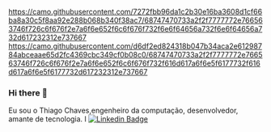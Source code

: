 https://camo.githubusercontent.com/7272fbb96da1c2b30e16ba3608d1cf66ba8a30c5f8aa92e288b068b340f38ac7/68747470733a2f2f7777772e766563746f726c6f676f2e7a6f6e652f6c6f676f732f6e6f64656a732f6e6f64656a732d617232312e737667
https://camo.githubusercontent.com/d6df2ed824318b047b34aca2e61298784abceaae65d2fc4369cbc349cf0b08c0/68747470733a2f2f7777772e766563746f726c6f676f2e7a6f6e652f6c6f676f732f616d617a6f6e5f6177732f616d617a6f6e5f6177732d617232312e737667
### Hi there 👋

Eu sou o Thiago Chaves,engenheiro da computação, desenvolvedor, amante de tecnologia. I
[![Linkedin Badge](https://img.shields.io/badge/-LinkedIn-blue?style=flat-square&logo=Linkedin&logoColor=white&link=https://www.linkedin.com/in/thiago-chaves)](https://www.linkedin.com/in/thiago-chaves)
